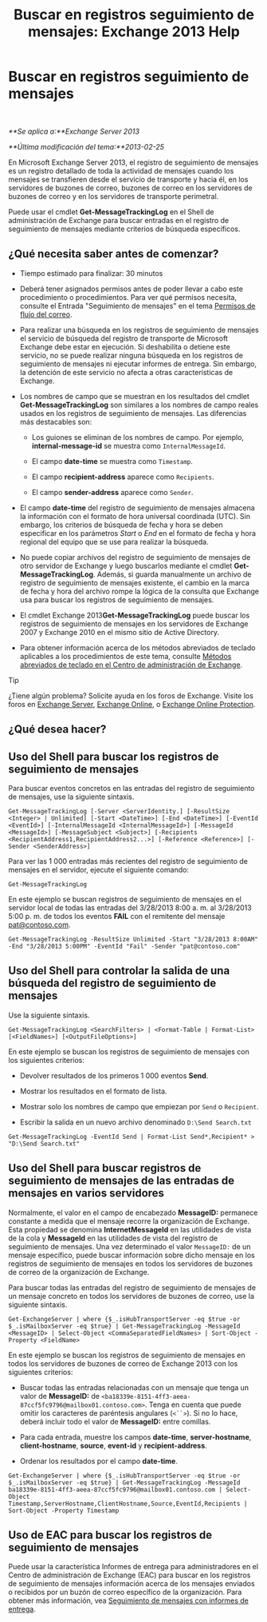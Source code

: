 ﻿---
title: 'Buscar en registros seguimiento de mensajes: Exchange 2013 Help'
TOCTitle: Buscar en registros seguimiento de mensajes
ms:assetid: e1678327-bcd5-42d4-a363-67f33067fe9a
ms:mtpsurl: https://technet.microsoft.com/es-es/library/Bb124926(v=EXCHG.150)
ms:contentKeyID: 51406564
ms.date: 04/23/2018
mtps_version: v=EXCHG.150
ms.translationtype: HT
---

# Buscar en registros seguimiento de mensajes

 

_**Se aplica a:**Exchange Server 2013_

_**Última modificación del tema:**2013-02-25_

En Microsoft Exchange Server 2013, el registro de seguimiento de mensajes es un registro detallado de toda la actividad de mensajes cuando los mensajes se transfieren desde el servicio de transporte y hacia él, en los servidores de buzones de correo, buzones de correo en los servidores de buzones de correo y en los servidores de transporte perimetral.

Puede usar el cmdlet **Get-MessageTrackingLog** en el Shell de administración de Exchange para buscar entradas en el registro de seguimiento de mensajes mediante criterios de búsqueda específicos.

## ¿Qué necesita saber antes de comenzar?

  - Tiempo estimado para finalizar: 30 minutos

  - Deberá tener asignados permisos antes de poder llevar a cabo este procedimiento o procedimientos. Para ver qué permisos necesita, consulte el Entrada "Seguimiento de mensajes" en el tema [Permisos de flujo del correo](mail-flow-permissions-exchange-2013-help.md).

  - Para realizar una búsqueda en los registros de seguimiento de mensajes el servicio de búsqueda del registro de transporte de Microsoft Exchange debe estar en ejecución. Si deshabilita o detiene este servicio, no se puede realizar ninguna búsqueda en los registros de seguimiento de mensajes ni ejecutar informes de entrega. Sin embargo, la detención de este servicio no afecta a otras características de Exchange.

  - Los nombres de campo que se muestran en los resultados del cmdlet **Get-MessageTrackingLog** son similares a los nombres de campo reales usados en los registros de seguimiento de mensajes. Las diferencias más destacables son:
    
      - Los guiones se eliminan de los nombres de campo. Por ejemplo, **internal-message-id** se muestra como `InternalMessageId`.
    
      - El campo **date-time** se muestra como `Timestamp`.
    
      - El campo **recipient-address** aparece como `Recipients`.
    
      - El campo **sender-address** aparece como `Sender`.

  - El campo **date-time** del registro de seguimiento de mensajes almacena la información con el formato de hora universal coordinada (UTC). Sin embargo, los criterios de búsqueda de fecha y hora se deben especificar en los parámetros *Start* o *End* en el formato de fecha y hora regional del equipo que se use para realizar la búsqueda.

  - No puede copiar archivos del registro de seguimiento de mensajes de otro servidor de Exchange y luego buscarlos mediante el cmdlet **Get-MessageTrackingLog**. Además, si guarda manualmente un archivo de registro de seguimiento de mensajes existente, el cambio en la marca de fecha y hora del archivo rompe la lógica de la consulta que Exchange usa para buscar los registros de seguimiento de mensajes.

  - El cmdlet Exchange 2013**Get-MessageTrackingLog** puede buscar los registros de seguimiento de mensajes en los servidores de Exchange 2007 y Exchange 2010 en el mismo sitio de Active Directory.

  - Para obtener información acerca de los métodos abreviados de teclado aplicables a los procedimientos de este tema, consulte [Métodos abreviados de teclado en el Centro de administración de Exchange](keyboard-shortcuts-in-the-exchange-admin-center-exchange-online-protection-help.md).


> [!TIP]
> ¿Tiene algún problema? Solicite ayuda en los foros de Exchange. Visite los foros en <A href="https://go.microsoft.com/fwlink/p/?linkid=60612">Exchange Server</A>, <A href="https://go.microsoft.com/fwlink/p/?linkid=267542">Exchange Online</A>, o <A href="https://go.microsoft.com/fwlink/p/?linkid=285351">Exchange Online Protection</A>.



## ¿Qué desea hacer?

## Uso del Shell para buscar los registros de seguimiento de mensajes

Para buscar eventos concretos en las entradas del registro de seguimiento de mensajes, use la siguiente sintaxis.

    Get-MessageTrackingLog [-Server <ServerIdentity.] [-ResultSize <Integer> | Unlimited] [-Start <DateTime>] [-End <DateTime>] [-EventId <EventId>] [-InternalMessageId <InternalMessageId>] [-MessageId <MessageId>] [-MessageSubject <Subject>] [-Recipients <RecipientAddress1,RecipientAddress2...>] [-Reference <Reference>] [-Sender <SenderAddress>]

Para ver las 1 000 entradas más recientes del registro de seguimiento de mensajes en el servidor, ejecute el siguiente comando:

    Get-MessageTrackingLog

En este ejemplo se buscan registros de seguimiento de mensajes en el servidor local de todas las entradas del 3/28/2013 8:00 a. m. al 3/28/2013 5:00 p. m. de todos los eventos **FAIL** con el remitente del mensaje pat@contoso.com.

    Get-MessageTrackingLog -ResultSize Unlimited -Start "3/28/2013 8:00AM" -End "3/28/2013 5:00PM" -EventId "Fail" -Sender "pat@contoso.com"

## Uso del Shell para controlar la salida de una búsqueda del registro de seguimiento de mensajes

Use la siguiente sintaxis.

    Get-MessageTrackingLog <SearchFilters> | <Format-Table | Format-List> [<FieldNames>] [<OutputFileOptions>]

En este ejemplo se buscan los registros de seguimiento de mensajes con los siguientes criterios:

  - Devolver resultados de los primeros 1 000 eventos **Send**.

  - Mostrar los resultados en el formato de lista.

  - Mostrar solo los nombres de campo que empiezan por `Send` o `Recipient`.

  - Escribir la salida en un nuevo archivo denominado `D:\Send Search.txt`

<!-- end list -->

    Get-MessageTrackingLog -EventId Send | Format-List Send*,Recipient* > "D:\Send Search.txt"

## Uso del Shell para buscar registros de seguimiento de mensajes de las entradas de mensajes en varios servidores

Normalmente, el valor en el campo de encabezado **MessageID:** permanece constante a medida que el mensaje recorre la organización de Exchange. Esta propiedad se denomina **InternetMessageId** en las utilidades de vista de la cola y **MessageId** en las utilidades de vista del registro de seguimiento de mensajes. Una vez determinado el valor `MessageID:` de un mensaje específico, puede buscar información sobre dicho mensaje en los registros de seguimiento de mensajes en todos los servidores de buzones de correo de la organización de Exchange.

Para buscar todas las entradas del registro de seguimiento de mensajes de un mensaje concreto en todos los servidores de buzones de correo, use la siguiente sintaxis.

    Get-ExchangeServer | where {$_.isHubTransportServer -eq $true -or $_.isMailboxServer -eq $true} | Get-MessageTrackingLog -MessageId <MessageID> | Select-Object <CommaSeparatedFieldNames> | Sort-Object -Property <FieldName>

En este ejemplo se buscan los registros de seguimiento de mensajes en todos los servidores de buzones de correo de Exchange 2013 con los siguientes criterios:

  - Buscar todas las entradas relacionadas con un mensaje que tenga un valor de **MessageID:** de `<ba18339e-8151-4ff3-aeea-87ccf5fc9796@mailbox01.contoso.com>`. Tenga en cuenta que puede omitir los caracteres de paréntesis angulares (`<``>`). Si no lo hace, deberá incluir todo el valor de **MessageID:** entre comillas.

  - Para cada entrada, muestre los campos **date-time**, **server-hostname**, **client-hostname**, **source**, **event-id** y **recipient-address**.

  - Ordenar los resultados por el campo **date-time**.

<!-- end list -->

    Get-ExchangeServer | where {$_.isHubTransportServer -eq $true -or $_.isMailboxServer -eq $true} | Get-MessageTrackingLog -MessageId ba18339e-8151-4ff3-aeea-87ccf5fc9796@mailbox01.contoso.com | Select-Object Timestamp,ServerHostname,ClientHostname,Source,EventId,Recipients | Sort-Object -Property Timestamp

## Uso de EAC para buscar los registros de seguimiento de mensajes

Puede usar la característica Informes de entrega para administradores en el Centro de administración de Exchange (EAC) para buscar en los registros de seguimiento de mensajes información acerca de los mensajes enviados o recibidos por un buzón de correo específico de la organización. Para obtener más información, vea [Seguimiento de mensajes con informes de entrega](track-messages-with-delivery-reports-exchange-2013-help.md).

